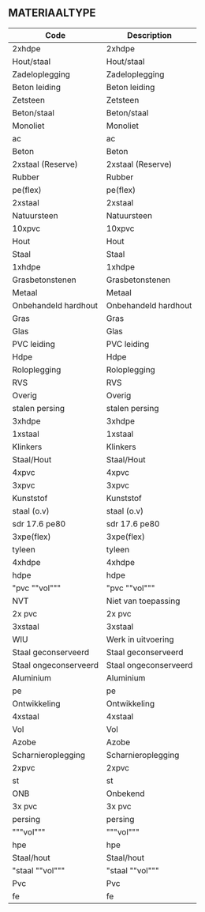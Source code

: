 ## MATERIAALTYPE				
				
|	Code	|	Description	|
|	---	|	---	|
|	2xhdpe	|	2xhdpe	|
|	Hout/staal	|	Hout/staal	|
|	Zadeloplegging	|	Zadeloplegging	|
|	Beton leiding	|	Beton leiding	|
|	Zetsteen	|	Zetsteen	|
|	Beton/staal	|	Beton/staal	|
|	Monoliet	|	Monoliet	|
|	ac	|	ac	|
|	Beton	|	Beton	|
|	2xstaal (Reserve)	|	2xstaal (Reserve)	|
|	Rubber	|	Rubber	|
|	pe(flex)	|	pe(flex)	|
|	2xstaal	|	2xstaal	|
|	Natuursteen	|	Natuursteen	|
|	10xpvc	|	10xpvc	|
|	Hout	|	Hout	|
|	Staal	|	Staal	|
|	1xhdpe	|	1xhdpe	|
|	Grasbetonstenen	|	Grasbetonstenen	|
|	Metaal	|	Metaal	|
|	Onbehandeld hardhout	|	Onbehandeld hardhout	|
|	Gras	|	Gras	|
|	Glas	|	Glas	|
|	PVC leiding	|	PVC leiding	|
|	Hdpe	|	Hdpe	|
|	Roloplegging	|	Roloplegging	|
|	RVS	|	RVS	|
|	Overig	|	Overig	|
|	stalen persing	|	stalen persing	|
|	3xhdpe	|	3xhdpe	|
|	1xstaal	|	1xstaal	|
|	Klinkers	|	Klinkers	|
|	Staal/Hout	|	Staal/Hout	|
|	4xpvc	|	4xpvc	|
|	3xpvc	|	3xpvc	|
|	Kunststof	|	Kunststof	|
|	staal (o.v)	|	staal (o.v)	|
|	sdr 17.6 pe80	|	sdr 17.6 pe80	|
|	3xpe(flex)	|	3xpe(flex)	|
|	tyleen	|	tyleen	|
|	4xhdpe	|	4xhdpe	|
|	hdpe	|	hdpe	|
|	"pvc ""vol"""	|	"pvc ""vol"""	|
|	NVT	|	Niet van toepassing	|
|	2x pvc	|	2x pvc	|
|	3xstaal	|	3xstaal	|
|	WIU	|	Werk in uitvoering	|
|	Staal geconserveerd	|	Staal geconserveerd	|
|	Staal ongeconserveerd	|	Staal ongeconserveerd	|
|	Aluminium	|	Aluminium	|
|	pe	|	pe	|
|	Ontwikkeling	|	Ontwikkeling	|
|	4xstaal	|	4xstaal	|
|	Vol	|	Vol	|
|	Azobe	|	Azobe	|
|	Scharnieroplegging	|	Scharnieroplegging	|
|	2xpvc	|	2xpvc	|
|	st	|	st	|
|	ONB	|	Onbekend	|
|	3x pvc	|	3x pvc	|
|	persing	|	persing	|
|	"""vol"""	|	"""vol"""	|
|	hpe	|	hpe	|
|	Staal/hout	|	Staal/hout	|
|	"staal ""vol"""	|	"staal ""vol"""	|
|	Pvc	|	Pvc	|
|	fe	|	fe	|
